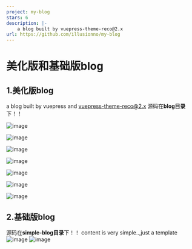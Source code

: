 ```yaml
---
project: my-blog
stars: 6
description: |-
    a blog built by vuepress-theme-reco@2.x
url: https://github.com/illusionno/my-blog
---
```


# 美化版和基础版blog
## 1.美化版blog
a blog built by vuepress and vuepress-theme-reco@2.x 
源码在**blog目录**下！！

![image](https://github.com/user-attachments/assets/1ab4e86b-f5c7-4943-a970-d0784a344e3f)

![image](https://github.com/user-attachments/assets/df91070f-5c52-49f4-bb55-daf9fcd6bff9)

![image](https://github.com/user-attachments/assets/842a080e-9cc0-4b5a-891a-5fb057f650df)

![image](https://github.com/user-attachments/assets/4405fa81-f654-437e-8db7-8e6631ad67bb)

![image](https://github.com/user-attachments/assets/da9f9803-ce72-4161-96d2-7b64f611253e)

![image](https://github.com/user-attachments/assets/e2bd29df-5629-4073-8fd9-a4db9e189a40)

![image](https://github.com/user-attachments/assets/58f439ad-5013-4055-a52b-bda9c465c410)

## 2.基础版blog
源码在**simple-blog目录**下！！
content is very simple..,just a template
![image](https://github.com/user-attachments/assets/062d8c5a-d673-4673-8706-728c7346c211)
![image](https://github.com/user-attachments/assets/6e9cc579-3876-48dd-ae7b-680e2dc4c164)



